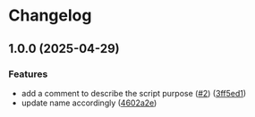 # Changelog

## 1.0.0 (2025-04-29)


### Features

* add a comment to describe the script purpose ([#2](https://github.com/kamimanzoor/azureml-ext-component-01/issues/2)) ([3ff5ed1](https://github.com/kamimanzoor/azureml-ext-component-01/commit/3ff5ed173cf547693f8fb095c9848f1c92e27739))
* update name accordingly ([4602a2e](https://github.com/kamimanzoor/azureml-ext-component-01/commit/4602a2e406716cc7aacf565d3c18a6ea26bc8e94))
